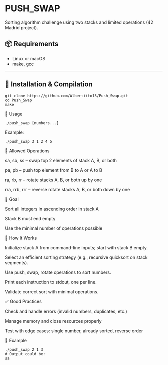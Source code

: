 # PUSH_SWAP

Sorting algorithm challenge using two stacks and limited operations (42 Madrid project).

## 📦 Requirements

- Linux or macOS  
- make, gcc  

---

## 🚀 Installation & Compilation

    git clone https://github.com/Albertiito13/Push_Swap.git
    cd Push_Swap
    make

🏁 Usage

    ./push_swap [numbers...]

Example:

    ./push_swap 3 1 2 4 5

🔧 Allowed Operations

  sa, sb, ss – swap top 2 elements of stack A, B, or both

  pa, pb – push top element from B to A or A to B

  ra, rb, rr – rotate stacks A, B, or both up by one

  rra, rrb, rrr – reverse rotate stacks A, B, or both down by one

🎯 Goal

  Sort all integers in ascending order in stack A

  Stack B must end empty

  Use the minimal number of operations possible

🧠 How It Works

  Initialize stack A from command-line inputs; start with stack B empty.

  Select an efficient sorting strategy (e.g., recursive quicksort on stack segments).

  Use push, swap, rotate operations to sort numbers.

  Print each instruction to stdout, one per line.

  Validate correct sort with minimal operations.

✅ Good Practices

  Check and handle errors (invalid numbers, duplicates, etc.)

  Manage memory and close resources properly

  Test with edge cases: single number, already sorted, reverse order

🧪 Example

    ./push_swap 2 1 3  
    # Output could be:
    sa
